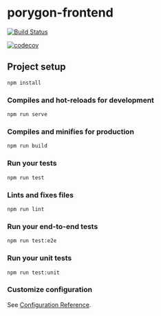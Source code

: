 # porygon-frontend

[![Build Status](https://travis-ci.org/aHugues/porygon-frontend.svg?branch=master)](https://travis-ci.org/aHugues/porygon-frontend)

[![codecov](https://codecov.io/gh/aHugues/porygon-frontend/branch/master/graph/badge.svg)](https://codecov.io/gh/aHugues/porygon-frontend)

## Project setup
```
npm install
```

### Compiles and hot-reloads for development
```
npm run serve
```

### Compiles and minifies for production
```
npm run build
```

### Run your tests
```
npm run test
```

### Lints and fixes files
```
npm run lint
```

### Run your end-to-end tests
```
npm run test:e2e
```

### Run your unit tests
```
npm run test:unit
```

### Customize configuration
See [Configuration Reference](https://cli.vuejs.org/config/).
